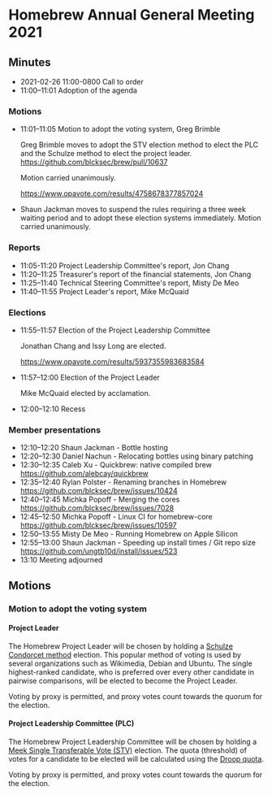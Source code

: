 # Homebrew Annual General Meeting 2021

## Minutes

- 2021-02-26 11:00-0800 Call to order
- 11:00–11:01 Adoption of the agenda

### Motions

- 11:01–11:05 Motion to adopt the voting system, Greg Brimble

  Greg Brimble moves to adopt the STV election method to elect the PLC and the Schulze method to elect the project leader. <https://github.com/blcksec/brew/pull/10637>

  Motion carried unanimously.

  <https://www.opavote.com/results/4758678377857024>
- Shaun Jackman moves to suspend the rules requiring a three week waiting period and to adopt these election systems immediately.
  Motion carried unanimously.

### Reports

- 11:05-11:20 Project Leadership Committee's report, Jon Chang
- 11:20–11:25 Treasurer's report of the financial statements, Jon Chang
- 11:25–11:40 Technical Steering Committee's report, Misty De Meo
- 11:40–11:55 Project Leader's report, Mike McQuaid

### Elections

- 11:55–11:57 Election of the Project Leadership Committee

  Jonathan Chang and Issy Long are elected.

  <https://www.opavote.com/results/5937355983683584>

- 11:57–12:00 Election of the Project Leader

  Mike McQuaid elected by acclamation.
- 12:00–12:10 Recess

### Member presentations

- 12:10–12:20 Shaun Jackman - Bottle hosting
- 12:20–12:30 Daniel Nachun - Relocating bottles using binary patching
- 12:30–12:35 Caleb Xu - Quickbrew: native compiled brew <https://github.com/alebcay/quickbrew>
- 12:35–12:40 Rylan Polster - Renaming branches in Homebrew <https://github.com/blcksec/brew/issues/10424>
- 12:40–12:45 Michka Popoff - Merging the cores <https://github.com/blcksec/brew/issues/7028>
- 12:45–12:50 Michka Popoff - Linux CI for homebrew-core <https://github.com/blcksec/brew/issues/10597>
- 12:50–13:55 Misty De Meo - Running Homebrew on Apple Silicon
- 12:55–13:00 Shaun Jackman - Speeding up install times / Git repo size <https://github.com/ungtb10d/install/issues/523>
- 13:10 Meeting adjourned

## Motions

### Motion to adopt the voting system

#### Project Leader

The Homebrew Project Leader will be chosen by holding a [Schulze Condorcet method](https://en.wikipedia.org/wiki/Schulze_method) election. This popular method of voting is used by several organizations such as Wikimedia, Debian and Ubuntu. The single highest-ranked candidate, who is preferred over every other candidate in pairwise comparisons, will be elected to become the Project Leader.

Voting by proxy is permitted, and proxy votes count towards the quorum for the election.

#### Project Leadership Committee (PLC)

The Homebrew Project Leadership Committee will be chosen by holding a [Meek Single Transferable Vote (STV)](https://en.wikipedia.org/wiki/Counting_single_transferable_votes#Meek) election. The quota (threshold) of votes for a candidate to be elected will be calculated using the [Droop quota](https://en.wikipedia.org/wiki/Droop_quota).

Voting by proxy is permitted, and proxy votes count towards the quorum for the election.
